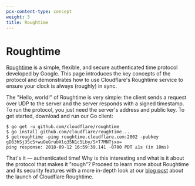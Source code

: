 ```yaml
---
pcx-content-type: concept
weight: 3
title: Roughtime
---
```


# Roughtime

[Roughtime](https://roughtime.googlesource.com/roughtime) is a simple, flexible,
and secure authenticated time protocol developed by Google. This page introduces
the key concepts of the protocol and demonstrates how to use Cloudflare's
Roughtime service to ensure your clock is always (roughly) in sync.

The "Hello, world!" of Roughtime is very simple: the client sends a request over
UDP to the server and the server responds with a signed timestamp. To run the
protocol, you just need the server's address and public key. To get started,
download and run our Go client:

```
$ go get -u github.com/cloudflare/roughtime
$ go install github.com/cloudflare/roughtime...
$ getroughtime -ping roughtime.cloudflare.com:2002 -pubkey gD63hSj3ScS+wuOeGrubXlq35N1c5Lby/S+T7MNTjxo=
ping response: 2018-09-12 16:59:39.141 -0700 PDT ±1s (in 10ms)
```

That's it &mdash; authenticated time! Why is this interesting and what is it about
the protocol that makes it "rough"? Proceed to learn more about Roughtime and
its security features with a more in-depth look at our
[blog post](https://blog.cloudflare.com/roughtime/) about the launch of
Cloudflare Roughtime.
